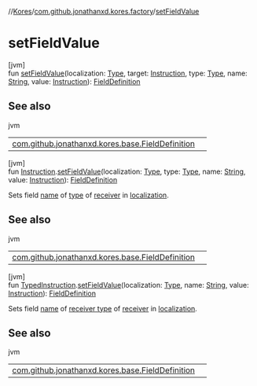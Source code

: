 //[Kores](../../index.md)/[com.github.jonathanxd.kores.factory](index.md)/[setFieldValue](set-field-value.md)

# setFieldValue

[jvm]\
fun [setFieldValue](set-field-value.md)(localization: [Type](https://docs.oracle.com/javase/8/docs/api/java/lang/reflect/Type.html), target: [Instruction](../com.github.jonathanxd.kores/-instruction/index.md), type: [Type](https://docs.oracle.com/javase/8/docs/api/java/lang/reflect/Type.html), name: [String](https://kotlinlang.org/api/latest/jvm/stdlib/kotlin/-string/index.html), value: [Instruction](../com.github.jonathanxd.kores/-instruction/index.md)): [FieldDefinition](../com.github.jonathanxd.kores.base/-field-definition/index.md)

## See also

jvm

| | |
|---|---|
| [com.github.jonathanxd.kores.base.FieldDefinition](../com.github.jonathanxd.kores.base/-field-definition/index.md) |  |

[jvm]\
fun [Instruction](../com.github.jonathanxd.kores/-instruction/index.md).[setFieldValue](set-field-value.md)(localization: [Type](https://docs.oracle.com/javase/8/docs/api/java/lang/reflect/Type.html), type: [Type](https://docs.oracle.com/javase/8/docs/api/java/lang/reflect/Type.html), name: [String](https://kotlinlang.org/api/latest/jvm/stdlib/kotlin/-string/index.html), value: [Instruction](../com.github.jonathanxd.kores/-instruction/index.md)): [FieldDefinition](../com.github.jonathanxd.kores.base/-field-definition/index.md)

Sets field [name](set-field-value.md) of [type](set-field-value.md) of [receiver](../com.github.jonathanxd.kores/-instruction/index.md) in [localization](set-field-value.md).

## See also

jvm

| | |
|---|---|
| [com.github.jonathanxd.kores.base.FieldDefinition](../com.github.jonathanxd.kores.base/-field-definition/index.md) |  |

[jvm]\
fun [TypedInstruction](../com.github.jonathanxd.kores.base/-typed-instruction/index.md).[setFieldValue](set-field-value.md)(localization: [Type](https://docs.oracle.com/javase/8/docs/api/java/lang/reflect/Type.html), name: [String](https://kotlinlang.org/api/latest/jvm/stdlib/kotlin/-string/index.html), value: [Instruction](../com.github.jonathanxd.kores/-instruction/index.md)): [FieldDefinition](../com.github.jonathanxd.kores.base/-field-definition/index.md)

Sets field [name](set-field-value.md) of [receiver type](../com.github.jonathanxd.kores.base/-typed-instruction/index.md#1756091193%2FProperties%2F-1216412040) of [receiver](../com.github.jonathanxd.kores.base/-typed-instruction/index.md) in [localization](set-field-value.md).

## See also

jvm

| | |
|---|---|
| [com.github.jonathanxd.kores.base.FieldDefinition](../com.github.jonathanxd.kores.base/-field-definition/index.md) |  |
